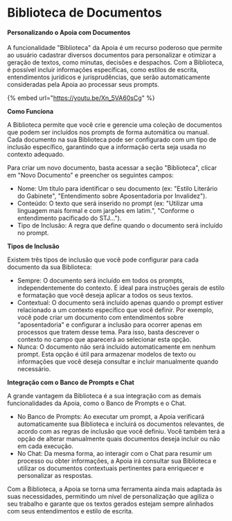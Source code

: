 # Biblioteca de Documentos

#### Personalizando o Apoia com Documentos

A funcionalidade "Biblioteca" da Apoia é um recurso poderoso que permite ao usuário cadastrar diversos documentos para personalizar e otimizar a geração de textos, como minutas, decisões e despachos. Com a Biblioteca, é possível incluir informações específicas, como estilos de escrita, entendimentos jurídicos e jurisprudências, que serão automaticamente consideradas pela Apoia ao processar seus prompts.

{% embed url="https://youtu.be/Xn_5VA60sCg" %}

**Como Funciona**

A Biblioteca permite que você crie e gerencie uma coleção de documentos que podem ser incluídos nos prompts de forma automática ou manual. Cada documento na sua Biblioteca pode ser configurado com um tipo de inclusão específico, garantindo que a informação certa seja usada no contexto adequado.

Para criar um novo documento, basta acessar a seção "Biblioteca", clicar em "Novo Documento" e preencher os seguintes campos:

* Nome: Um título para identificar o seu documento (ex: "Estilo Literário do Gabinete", "Entendimento sobre Aposentadoria por Invalidez").
* Conteúdo: O texto que será inserido no prompt (ex: "Utilizar uma linguagem mais formal e com jargões em latim.", "Conforme o entendimento pacificado do STJ...").
* Tipo de Inclusão: A regra que define quando o documento será incluído no prompt.

**Tipos de Inclusão**

Existem três tipos de inclusão que você pode configurar para cada documento da sua Biblioteca:

* Sempre: O documento será incluído em todos os prompts, independentemente do contexto. É ideal para instruções gerais de estilo e formatação que você deseja aplicar a todos os seus textos.
* Contextual: O documento será incluído apenas quando o prompt estiver relacionado a um contexto específico que você definir. Por exemplo, você pode criar um documento com entendimentos sobre "aposentadoria" e configurar a inclusão para ocorrer apenas em processos que tratem desse tema. Para isso, basta descrever o contexto no campo que aparecerá ao selecionar esta opção.
* Nunca: O documento não será incluído automaticamente em nenhum prompt. Esta opção é útil para armazenar modelos de texto ou informações que você deseja consultar e incluir manualmente quando necessário.

**Integração com o Banco de Prompts e Chat**

A grande vantagem da Biblioteca é a sua integração com as demais funcionalidades da Apoia, como o Banco de Prompts e o Chat.

* No Banco de Prompts: Ao executar um prompt, a Apoia verificará automaticamente sua Biblioteca e incluirá os documentos relevantes, de acordo com as regras de inclusão que você definiu. Você também terá a opção de alterar manualmente quais documentos deseja incluir ou não em cada execução.
* No Chat: Da mesma forma, ao interagir com o Chat para resumir um processo ou obter informações, a Apoia irá consultar sua Biblioteca e utilizar os documentos contextuais pertinentes para enriquecer e personalizar as respostas.

Com a Biblioteca, a Apoia se torna uma ferramenta ainda mais adaptada às suas necessidades, permitindo um nível de personalização que agiliza o seu trabalho e garante que os textos gerados estejam sempre alinhados com seus entendimentos e estilo de escrita.
